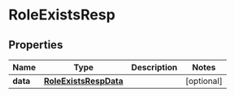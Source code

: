 # RoleExistsResp

## Properties
Name | Type | Description | Notes
------------ | ------------- | ------------- | -------------
**data** | [**RoleExistsRespData**](RoleExistsRespData.md) |  |  [optional]
